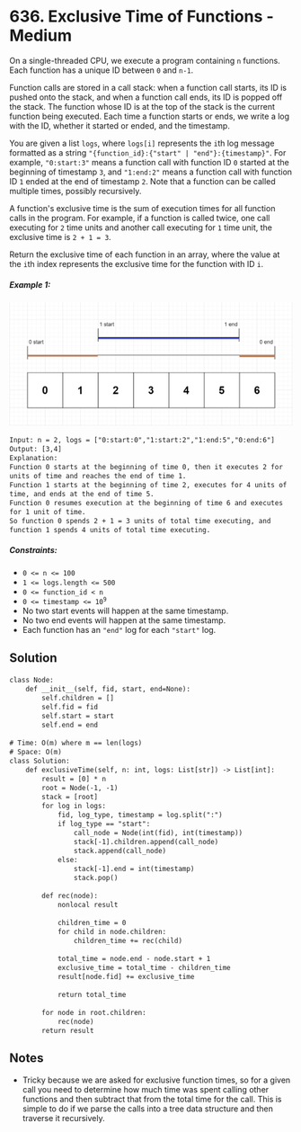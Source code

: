 # 636. Exclusive Time of Functions - Medium

On a single-threaded CPU, we execute a program containing `n` functions. Each function has a unique ID between `0` and `n-1`.

Function calls are stored in a call stack: when a function call starts, its ID is pushed onto the stack, and when a function call ends, its ID is popped off the stack. The function whose ID is at the top of the stack is the current function being executed. Each time a function starts or ends, we write a log with the ID, whether it started or ended, and the timestamp.

You are given a list `logs`, where `logs[i]` represents the `i`th log message formatted as a string `"{function_id}:{"start" | "end"}:{timestamp}"`. For example, `"0:start:3"` means a function call with function ID `0` started at the beginning of timestamp `3`, and `"1:end:2"` means a function call with function ID `1` ended at the end of timestamp `2`. Note that a function can be called multiple times, possibly recursively.

A function's exclusive time is the sum of execution times for all function calls in the program. For example, if a function is called twice, one call executing for `2` time units and another call executing for `1` time unit, the exclusive time is `2 + 1 = 3`.

Return the exclusive time of each function in an array, where the value at the `i`th index represents the exclusive time for the function with ID `i`.

##### Example 1:

![](../assets/636_diag1.png)
```
Input: n = 2, logs = ["0:start:0","1:start:2","1:end:5","0:end:6"]
Output: [3,4]
Explanation:
Function 0 starts at the beginning of time 0, then it executes 2 for units of time and reaches the end of time 1.
Function 1 starts at the beginning of time 2, executes for 4 units of time, and ends at the end of time 5.
Function 0 resumes execution at the beginning of time 6 and executes for 1 unit of time.
So function 0 spends 2 + 1 = 3 units of total time executing, and function 1 spends 4 units of total time executing.
```

##### Constraints:

- <code>0 <= n <= 100</code>
- <code>1 <= logs.length <= 500</code>
- `0 <= function_id < n`
- <code>0 <= timestamp <= 10<sup>9</sup></code>
- No two start events will happen at the same timestamp.
- No two end events will happen at the same timestamp.
- Each function has an `"end"` log for each `"start"` log.

## Solution

```
class Node:
    def __init__(self, fid, start, end=None):
        self.children = []
        self.fid = fid
        self.start = start
        self.end = end

# Time: O(m) where m == len(logs)
# Space: O(m)
class Solution:
    def exclusiveTime(self, n: int, logs: List[str]) -> List[int]:
        result = [0] * n
        root = Node(-1, -1)
        stack = [root]
        for log in logs:
            fid, log_type, timestamp = log.split(":")
            if log_type == "start":
                call_node = Node(int(fid), int(timestamp))
                stack[-1].children.append(call_node)
                stack.append(call_node)
            else:
                stack[-1].end = int(timestamp)
                stack.pop()
        
        def rec(node):
            nonlocal result

            children_time = 0
            for child in node.children:
                children_time += rec(child)

            total_time = node.end - node.start + 1
            exclusive_time = total_time - children_time
            result[node.fid] += exclusive_time

            return total_time
        
        for node in root.children:
            rec(node)
        return result

```

## Notes
- Tricky because we are asked for exclusive function times, so for a given call you need to determine how much time was spent calling other functions and then subtract that from the total time for the call. This is simple to do if we parse the calls into a tree data structure and then traverse it recursively.
